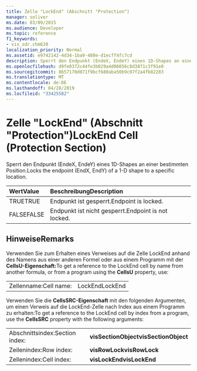 ```yaml
---
title: Zelle "LockEnd" (Abschnitt "Protection")
manager: soliver
ms.date: 03/09/2015
ms.audience: Developer
ms.topic: reference
f1_keywords:
- vis_sdr.chm620
localization_priority: Normal
ms.assetid: e9742142-4d34-1ba9-480e-d1ecff4fc7cd
description: Sperrt den Endpunkt (EndeX, EndeY) eines 1D-Shapes an einer bestimmten Position.
ms.openlocfilehash: d9fe0372c44fe3b029a4d06056c8d3871c3f91e8
ms.sourcegitcommit: 8657170d071f9bcf680aba50b9c07f2a4fb82283
ms.translationtype: MT
ms.contentlocale: de-DE
ms.lasthandoff: 04/28/2019
ms.locfileid: "33425582"
---
```

# <a name="lockend-cell-protection-section"></a><span data-ttu-id="34a66-103">Zelle "LockEnd" (Abschnitt "Protection")</span><span class="sxs-lookup"><span data-stu-id="34a66-103">LockEnd Cell (Protection Section)</span></span>

<span data-ttu-id="34a66-104">Sperrt den Endpunkt (EndeX, EndeY) eines 1D-Shapes an einer bestimmten Position.</span><span class="sxs-lookup"><span data-stu-id="34a66-104">Locks the endpoint (EndX, EndY) of a 1-D shape to a specific location.</span></span>
  
|<span data-ttu-id="34a66-105">**Wert**</span><span class="sxs-lookup"><span data-stu-id="34a66-105">**Value**</span></span>|<span data-ttu-id="34a66-106">**Beschreibung**</span><span class="sxs-lookup"><span data-stu-id="34a66-106">**Description**</span></span>|
|:-----|:-----|
| <span data-ttu-id="34a66-107">TRUE</span><span class="sxs-lookup"><span data-stu-id="34a66-107">TRUE</span></span>  <br/> | <span data-ttu-id="34a66-108">Endpunkt ist gesperrt.</span><span class="sxs-lookup"><span data-stu-id="34a66-108">Endpoint is locked.</span></span>  <br/> |
| <span data-ttu-id="34a66-109">FALSE</span><span class="sxs-lookup"><span data-stu-id="34a66-109">FALSE</span></span>  <br/> | <span data-ttu-id="34a66-110">Endpunkt ist nicht gesperrt.</span><span class="sxs-lookup"><span data-stu-id="34a66-110">Endpoint is not locked.</span></span>  <br/> |
   
## <a name="remarks"></a><span data-ttu-id="34a66-111">Hinweise</span><span class="sxs-lookup"><span data-stu-id="34a66-111">Remarks</span></span>

<span data-ttu-id="34a66-112">Verwenden Sie zum Erhalten eines Verweises auf die Zelle LockEnd anhand des Namens aus einer anderen Formel oder aus einem Programm mit der **CellsU-Eigenschaft:**</span><span class="sxs-lookup"><span data-stu-id="34a66-112">To get a reference to the LockEnd cell by name from another formula, or from a program using the **CellsU** property, use:</span></span> 
  
|||
|:-----|:-----|
| <span data-ttu-id="34a66-113">Zellenname:</span><span class="sxs-lookup"><span data-stu-id="34a66-113">Cell name:</span></span>  <br/> | <span data-ttu-id="34a66-114">LockEnd</span><span class="sxs-lookup"><span data-stu-id="34a66-114">LockEnd</span></span>  <br/> |
   
<span data-ttu-id="34a66-115">Verwenden Sie die **CellsSRC-Eigenschaft** mit den folgenden Argumenten, um einen Verweis auf die LockEnd-Zelle nach Index aus einem Programm zu erhalten:</span><span class="sxs-lookup"><span data-stu-id="34a66-115">To get a reference to the LockEnd cell by index from a program, use the **CellsSRC** property with the following arguments:</span></span> 
  
|||
|:-----|:-----|
| <span data-ttu-id="34a66-116">Abschnittsindex:</span><span class="sxs-lookup"><span data-stu-id="34a66-116">Section index:</span></span>  <br/> |<span data-ttu-id="34a66-117">**visSectionObject**</span><span class="sxs-lookup"><span data-stu-id="34a66-117">**visSectionObject**</span></span> <br/> |
| <span data-ttu-id="34a66-118">Zeilenindex:</span><span class="sxs-lookup"><span data-stu-id="34a66-118">Row index:</span></span>  <br/> |<span data-ttu-id="34a66-119">**visRowLock**</span><span class="sxs-lookup"><span data-stu-id="34a66-119">**visRowLock**</span></span> <br/> |
| <span data-ttu-id="34a66-120">Zellenindex:</span><span class="sxs-lookup"><span data-stu-id="34a66-120">Cell index:</span></span>  <br/> |<span data-ttu-id="34a66-121">**visLockEnd**</span><span class="sxs-lookup"><span data-stu-id="34a66-121">**visLockEnd**</span></span> <br/> |
   

